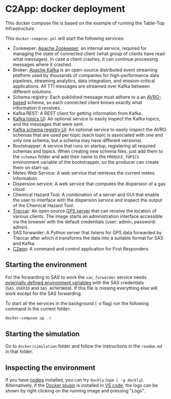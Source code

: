 # C2App: docker deployment

This docker compose file is based on the example of running the Table-Top Infrastructure.

This `docker-compose.yml` will start the following services:

- Zookeeper: [Apache Zookeeper](https://zookeeper.apache.org/), an internal service, required for managing the state of connected client (what group of clients have read what messages). In case a client crashes, it can continue processing messages where it crashed.
- Broker: [Apache Kafka](https://kafka.apache.org/) is an open-source distributed event streaming platform used by thousands of companies for high-performance data pipelines, streaming analytics, data integration, and mission-critical applications. All TTI messages are streamed over Kafka between different solutions.
- Schema registry: Each published message must adhere to a an [AVRO-based](https://avro.apache.org/) schema, so each connected client knows exactly what information it receives.
- Kafka REST: A REST client for getting information from Kafka.
- [Kafka topics UI](kafka-topics-ui): An optional service to easily inspect the Kafka topics, and the messages that were sent.
- [Kafka schema registry UI][schema-registry-ui]: An optional service to easily inspect the AVRO schemas that are used per topic (each topic is associated with one and only one schema, but a schema may have different versions).
- Bootstrapper: A service that runs on startup, registering all required schemas and topics. When creating new schema files, just add them to the `schemas` folder and add their name to the `PRODUCE_TOPICS` environment variable of the bootstrapper, so the producer can create them on start-up.
- Meteo Web Service: A web service that retrieves the current meteo information.
- Dispersion service: A web service that computes the dispersion of a gas cloud.
- Chemical Hazard Tool: A combination of a server and GUI that enable the user to interface with the dispersion service and inspect the output of the Chemical Hazard Tool.
- [Traccar][traccar-local]: An open source [GPS server][traccar-website] that can receive the location of various clients. The image starts an administration interface accessible via the browser with the default credentials (user: admin, password: admin).
- SAS forwarder: A Python server that listens for GPS data forwarded by Traccar after which it transforms the data into a suitable format for SAS and Kafka.
- [C2app][c2app-local]: A command and control application for First Responders

## Starting the environment

For the forwarding to SAS to work the `sas_forwarder` service needs [externally defined environment variables][env-file] with the SAS credentials (`SAS_USERID` and `SAS_AUTHTOKEN`).
If this file is missing everything else will work except for the SAS forwarding.

To start all the services in the background (`-d` flag) run the following command in the current folder:

```bash
docker-compose up -d
```

## Starting the simulation

Go to `docker/simulation` folder and follow the instructions in the `readme.md` in that folder.

## Inspecting the environment

If you have [nodejs](https://nodejs.org/en/) installed, you can try `dockly` (`npm i -g dockly`).  
Alternatively, if the [Docker plugin](https://marketplace.visualstudio.com/items?itemName=ms-azuretools.vscode-docker) is installed in [VS code](https://code.visualstudio.com/), the logs can be shown by right clicking on the running image and pressing "Logs".

[kafka-topics-ui]: http://localhost:3600
[schema-registry-ui]: http://localhost:3601
[traccar-local]: http://localhost:8083
[traccar-website]: https://www.traccar.org/
[env-file]: https://docs.docker.com/compose/environment-variables/#the-env-file
[c2app-local]: http://localhost:3000
